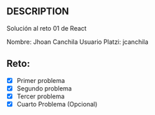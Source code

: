 ## DESCRIPTION

Solución al reto 01 de React

Nombre: Jhoan Canchila
Usuario Platzi: jcanchila

## Reto:
  - [x] Primer problema
  - [x] Segundo problema
  - [x] Tercer problema
  - [x] Cuarto Problema (Opcional)